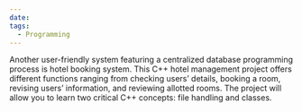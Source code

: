 ```yaml
---
date: 
tags:
  - Programming
---
```

Another user-friendly system featuring a centralized database programming process is hotel booking system. This C++ hotel management project offers different functions ranging from checking users’ details, booking a room, revising users’ information, and reviewing allotted rooms. The project will allow you to learn two critical C++ concepts: file handling and classes.
